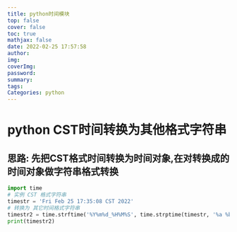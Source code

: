 ```yaml
---
title: python时间模块
top: false
cover: false
toc: true
mathjax: false
date: 2022-02-25 17:57:58
author:
img:
coverImg:
password:
summary:
tags:
Categories: python
---
```


# python CST时间转换为其他格式字符串

## 思路: 先把CST格式时间转换为时间对象,在对转换成的时间对象做字符串格式转换

```python
import time
# 实例 CST 格式字符串
timestr = 'Fri Feb 25 17:35:08 CST 2022'
# 转换为 其它时间格式字符串
timestr2 = time.strftime('%Y%m%d_%H%M%S', time.strptime(timestr, '%a %b %d %H:%M:%S CST %Y'))
print(timestr2)
```

